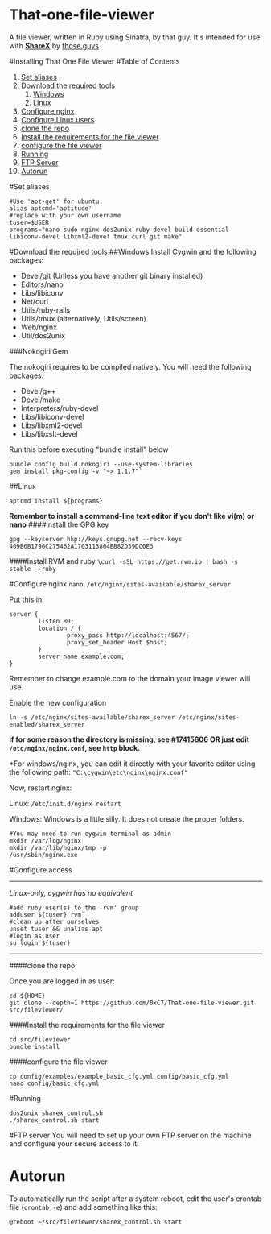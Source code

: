 That-one-file-viewer
====================

A file viewer, written in Ruby using Sinatra, by that guy. It's intended for use with **[ShareX](http://getsharex.com/)** by [those guys](https://github.com/ShareX).

#Installing That One File Viewer
#Table of Contents
1. [Set aliases](#set-aliases)
2. [Download the required tools](#download-the-required-tools)
	1. [Windows](#windows)
	2. [Linux](#linux)
3. [Configure nginx](#configure-nginx)
4. [Configure Linux users](#configure-access)
5. [clone the repo](#clone-the-repo)
6. [Install the requirements for the file viewer](#install-the-requirements-for-the-file-viewer)
7. [configure the file viewer](#configure-the-file-viewer)
8. [Running](#running)
9. [FTP Server](#ftp-server)
10. [Autorun](#autorun)


#Set aliases
````
#Use 'apt-get' for ubuntu.
alias aptcmd='aptitude'
#replace with your own username
tuser=$USER
programs="nano sudo nginx dos2unix ruby-devel build-essential libiconv-devel libxml2-devel tmux curl git make"
````

#Download the required tools
##Windows
Install Cygwin and the following packages:

* Devel/git (Unless you have another git binary installed)
* Editors/nano
* Libs/libiconv
* Net/curl
* Utils/ruby-rails
* Utils/tmux (alternatively, Utils/screen)
* Web/nginx
* Util/dos2unix

###Nokogiri Gem

The nokogiri requires to be compiled natively.
You will need the following packages:

* Devel/g++
* Devel/make
* Interpreters/ruby-devel
* Libs/libiconv-devel
* Libs/libxml2-devel
* Libs/libxslt-devel

Run this before executing "bundle install" below

````
bundle config build.nokogiri --use-system-libraries
gem install pkg-config -v "~> 1.1.7"`
````

##Linux
````
aptcmd install ${programs}
````
**Remember to install a command-line text editor if you don't like vi(m) or nano**
####Install the GPG key
````
gpg --keyserver hkp://keys.gnupg.net --recv-keys 409B6B1796C275462A1703113804BB82D39DC0E3
````
####Install RVM and ruby
`\curl -sSL https://get.rvm.io | bash -s stable --ruby`

#Configure nginx
`nano /etc/nginx/sites-available/sharex_server`

Put this in:
````
server {
        listen 80;
        location / {
                proxy_pass http://localhost:4567/;
                proxy_set_header Host $host;
        }
        server_name example.com;
}
````
Remember to change example.com to the domain your image viewer will use.

Enable the new configuration

`ln -s /etc/nginx/sites-available/sharex_server /etc/nginx/sites-enabled/sharex_server`

**if for some reason the directory is missing, see [#17415606](http://stackoverflow.com/a/17415606/1570096) OR just edit `/etc/nginx/nginx.conf`, see `http` block.**

*For windows/nginx, you can edit it directly with your favorite editor using the following path: `"C:\cygwin\etc\nginx\nginx.conf"`

Now, restart nginx:

Linux:
`/etc/init.d/nginx restart`

Windows:
Windows is a little silly. It does not create the proper folders.
````
#You may need to run cygwin terminal as admin
mkdir /var/log/nginx
mkdir /var/lib/nginx/tmp -p
/usr/sbin/nginx.exe
````

#Configure access

---

*Linux-only, cygwin has no equivalent*

````
#add ruby user(s) to the 'rvm' group
adduser ${tuser} rvm`
#clean up after ourselves
unset tuser && unalias apt
#login as user
su login ${tuser}
````

---

####clone the repo

Once you are logged in as user:
````
cd ${HOME}
git clone --depth=1 https://github.com/0xC7/That-one-file-viewer.git src/fileviewer/
````
####Install the requirements for the file viewer
````
cd src/fileviewer
bundle install
````
####configure the file viewer
````
cp config/examples/example_basic_cfg.yml config/basic_cfg.yml
nano config/basic_cfg.yml
````

#Running
````
dos2unix sharex_control.sh
./sharex_control.sh start
````

#FTP server
You will need to set up your own FTP server on the machine and configure your secure access to it.

# Autorun
To automatically run the script after a system reboot, edit the user's crontab file (`crontab -e`) and add something like this:
````
@reboot ~/src/fileviewer/sharex_control.sh start
````
